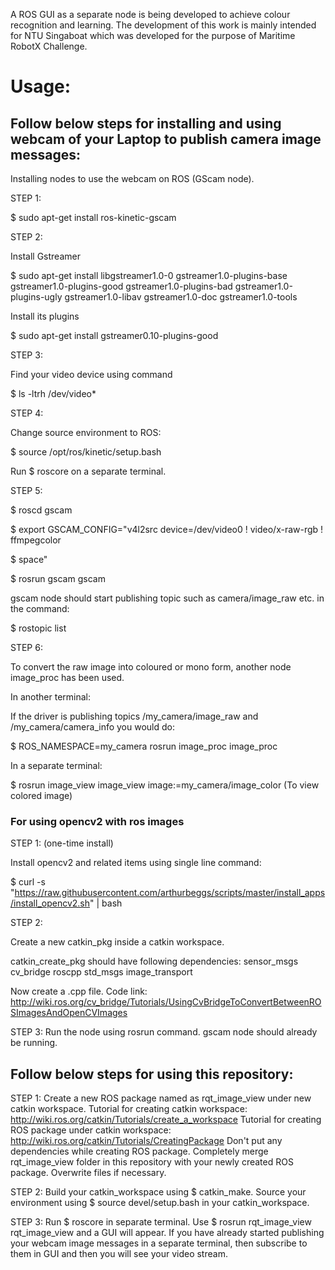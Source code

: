 A ROS GUI as a separate node is being developed to achieve colour recognition and learning. The development of this work is mainly intended for NTU Singaboat which was developed for the purpose of Maritime RobotX Challenge.

# Usage:
## Follow below steps for installing and using webcam of your Laptop to publish camera image messages:
Installing nodes to use the webcam on ROS (GScam node).

STEP 1:

$ sudo apt-get install ros-kinetic-gscam

STEP 2:

Install Gstreamer

$ sudo apt-get install libgstreamer1.0-0 gstreamer1.0-plugins-base gstreamer1.0-plugins-good gstreamer1.0-plugins-bad gstreamer1.0-plugins-ugly gstreamer1.0-libav gstreamer1.0-doc gstreamer1.0-tools

Install its plugins

$ sudo apt-get install gstreamer0.10-plugins-good

STEP 3:

Find your video device using command

$ ls -ltrh /dev/video*

STEP 4:

Change source environment to ROS:

$ source /opt/ros/kinetic/setup.bash 

Run $ roscore on a separate terminal.

STEP 5:

$ roscd gscam

$ export GSCAM_CONFIG="v4l2src device=/dev/video0 ! video/x-raw-rgb ! ffmpegcolor

$ space"

$ rosrun gscam gscam

gscam node should start publishing topic such as camera/image_raw etc. in the command:

$ rostopic list

STEP 6:

To convert the raw image into coloured or mono form, another node image_proc has been used.

In another terminal:

If the driver is publishing topics /my_camera/image_raw and /my_camera/camera_info you would do:

$ ROS_NAMESPACE=my_camera rosrun image_proc image_proc

In a separate terminal:

$ rosrun image_view image_view image:=my_camera/image_color    (To view colored image)

### For using opencv2 with ros images

STEP 1: (one-time install)	

Install opencv2 and related items using single line command:

$ curl -s "https://raw.githubusercontent.com/arthurbeggs/scripts/master/install_apps/install_opencv2.sh" | bash

STEP 2:

Create a new catkin_pkg inside a catkin workspace. 

catkin_create_pkg should have following dependencies: sensor_msgs cv_bridge roscpp std_msgs image_transport

Now create a .cpp file. Code link: http://wiki.ros.org/cv_bridge/Tutorials/UsingCvBridgeToConvertBetweenROSImagesAndOpenCVImages

STEP 3: 
Run the node using rosrun command. gscam node should already be running. 

## Follow below steps for using this repository:

STEP 1:
Create a new ROS package named as rqt_image_view under new catkin workspace. 
Tutorial for creating catkin workspace: http://wiki.ros.org/catkin/Tutorials/create_a_workspace
Tutorial for creating ROS package under catkin workspace: http://wiki.ros.org/catkin/Tutorials/CreatingPackage
Don't put any dependencies while creating ROS package.
Completely merge rqt_image_view folder in this repository with your newly created ROS package. Overwrite files if necessary. 

STEP 2: 
Build your catkin_workspace using $ catkin_make.
Source your environment using $ source devel/setup.bash in your catkin_workspace.

STEP 3:
Run $ roscore in separate terminal.
Use $ rosrun rqt_image_view rqt_image_view and a GUI will appear.
If you have already started publishing your webcam image messages in a separate terminal, then subscribe to them in GUI and then you will see your video stream. 

